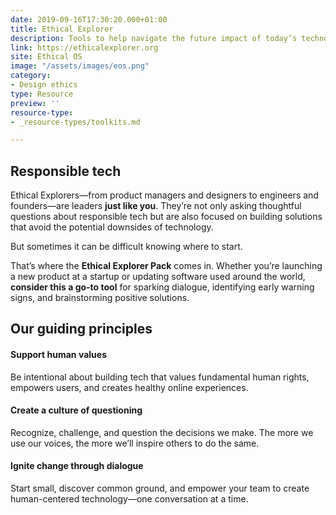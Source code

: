 ```yaml
---
date: 2019-09-16T17:30:20.000+01:00
title: Ethical Explorer
description: Tools to help navigate the future impact of today’s technology.
link: https://ethicalexplorer.org
site: Ethical OS
image: "/assets/images/eos.png"
category:
- Design ethics
type: Resource
preview: ''
resource-type:
- _resource-types/toolkits.md

---
```

## Responsible tech

Ethical Explorers—from product managers and designers to engineers and founders—are leaders **just like you**. They’re not only asking thoughtful questions about responsible tech but are also focused on building solutions that avoid the potential downsides of technology.

But sometimes it can be difficult knowing where to start.

That’s where the **Ethical Explorer Pack** comes in. Whether you’re launching a new product at a startup or updating software used around the world,  
**consider this a go-to tool** for sparking dialogue, identifying early warning signs, and brainstorming positive solutions.

## Our guiding principles

#### Support human values

Be intentional about building tech that values fundamental human rights, empowers users, and creates healthy online experiences.

#### Create a culture of questioning

Recognize, challenge, and question the decisions we make. The more we use our voices, the more we’ll inspire others to do the same.

#### Ignite change through dialogue

Start small, discover common ground, and empower your team to create human-centered technology—one conversation at a time.